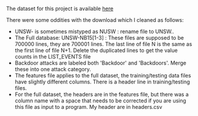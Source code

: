The dataset for this project is available 
[here](https://www.unsw.adfa.edu.au/unsw-canberra-cyber/cybersecurity/ADFA-NB15-Datasets/)


There were some oddities with the download which I cleaned as follows:
- UNSW- is sometimes mistyped as NUSW : rename file to UNSW..
- The Full database: UNSW-NB15[1-3] : These files are supposed to be 700000 lines, they are 700001 lines. The last line of file N is the same as the first line of file N+1. Delete the duplicated lines to get the value counts in the LIST\_EVENTS file
- Backdoor attacks are labeled both 'Backdoor' and 'Backdoors'. Merge these into one attack category. 
- The features file applies to the full dataset, the training/testing data files have slightly different columns. There is a header line in training/testing files. 
- For the full dataset, the headers are in the features file, but there was a column name with a space that needs to be corrected if you are using this file as input to a program. 
My header are in headers.csv
